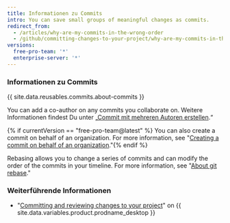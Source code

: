 ```yaml
---
title: Informationen zu Commits
intro: You can save small groups of meaningful changes as commits.
redirect_from:
  - /articles/why-are-my-commits-in-the-wrong-order
  - /github/committing-changes-to-your-project/why-are-my-commits-in-the-wrong-order
versions:
  free-pro-team: '*'
  enterprise-server: '*'
---
```


### Informationen zu Commits

{{ site.data.reusables.commits.about-commits }}

You can add a co-author on any commits you collaborate on. Weitere Informationen findest Du unter „[Commit mit mehreren Autoren erstellen](/github/committing-changes-to-your-project/creating-a-commit-with-multiple-authors).“

{% if currentVersion == "free-pro-team@latest" %}
You can also create a commit on behalf of an organization. For more information, see "[Creating a commit on behalf of an organization](/github/committing-changes-to-your-project/creating-a-commit-on-behalf-of-an-organization)."{% endif %}

Rebasing allows you to change a series of commits and can modify the order of the commits in your timeline. For more information, see "[About git rebase](/github/using-git/about-git-rebase)."

### Weiterführende Informationen
- "[Committing and reviewing changes to your project](/desktop/contributing-to-projects/committing-and-reviewing-changes-to-your-project#about-commits)" on {{ site.data.variables.product.prodname_desktop }}
